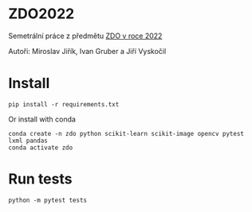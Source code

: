 # ZDO2022

Semetrální práce z předmětu [ZDO v roce 2022](https://nbviewer.jupyter.org/github/mjirik/ZDO/blob/master/ZDOsem2022.ipynb)

Autoři:
Miroslav Jiřík, Ivan Gruber a Jiří Vyskočil

# Install

```shell
pip install -r requirements.txt
```

Or install with conda
```shell
conda create -n zdo python scikit-learn scikit-image opencv pytest lxml pandas
conda activate zdo
```

# Run tests

```shell
python -m pytest tests
```